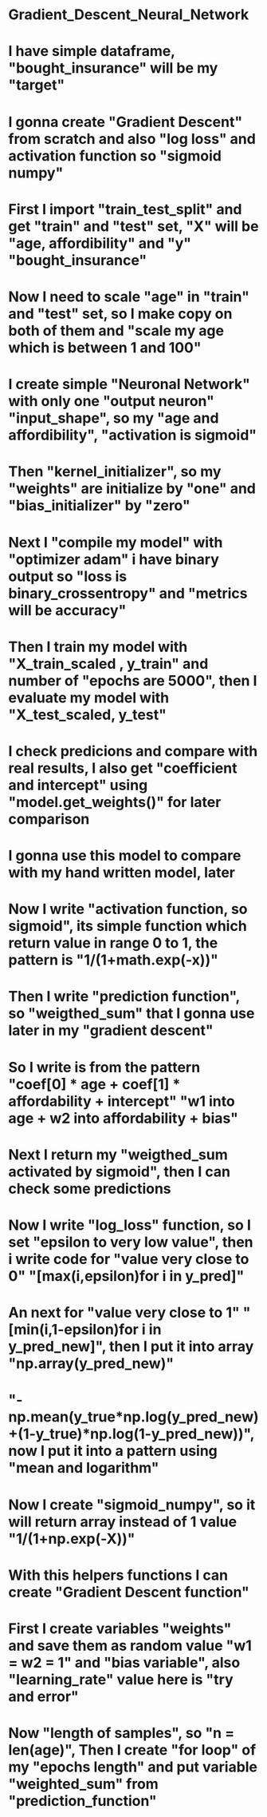 # Gradient_Descent_Neural_Network
# I have simple dataframe, "bought_insurance" will be my "target" 
# I gonna create "Gradient Descent" from scratch and also "log loss" and activation function so "sigmoid numpy"
# First I import "train_test_split" and get "train" and "test" set, "X" will be "age, affordibility" and "y" "bought_insurance"
# Now I need to scale "age" in "train" and "test" set, so I make copy on both of them and "scale my age which is between 1 and 100"
# I create simple "Neuronal Network" with only one "output neuron" "input_shape", so my "age and affordibility", "activation is sigmoid" 
# Then "kernel_initializer", so my "weights" are initialize by "one" and "bias_initializer" by "zero" 
# Next I "compile my model" with "optimizer adam" i have binary output so "loss is binary_crossentropy" and "metrics will be accuracy"
# Then I train my model with "X_train_scaled , y_train" and number of "epochs are 5000", then I evaluate my model with "X_test_scaled, y_test"
# I check predicions and compare with real results, I also get "coefficient and intercept" using "model.get_weights()" for later comparison
# I gonna use this model to compare with my hand written model, later
# Now I write "activation function, so sigmoid", its simple function which return value in range 0 to 1, the pattern is "1/(1+math.exp(-x))"
# Then I write "prediction function", so "weigthed_sum" that I gonna use later in my "gradient descent" 
# So I write is from the pattern "coef[0] * age + coef[1] * affordability + intercept" "w1 into age + w2 into affordability + bias"
# Next I return my "weigthed_sum activated by sigmoid", then I can check some predictions 
# Now I write "log_loss" function, so I set "epsilon to very low value", then i write code for "value very close to 0" "[max(i,epsilon)for i in y_pred]"
# An next for "value very close to 1" "[min(i,1-epsilon)for i in y_pred_new]", then I put it into array "np.array(y_pred_new)"
# "-np.mean(y_true*np.log(y_pred_new)+(1-y_true)*np.log(1-y_pred_new))", now I put it into a pattern using "mean and logarithm" 
# Now I create "sigmoid_numpy", so it will return array instead of 1 value "1/(1+np.exp(-X))"
# With this helpers functions I can create "Gradient Descent function" 
# First I create variables "weights"  and save them as random value "w1 = w2 = 1" and "bias variable", also "learning_rate" value here is "try and error"
# Now "length of samples", so "n = len(age)", Then I create "for loop" of my "epochs length" and put variable "weighted_sum" from "prediction_function" 
